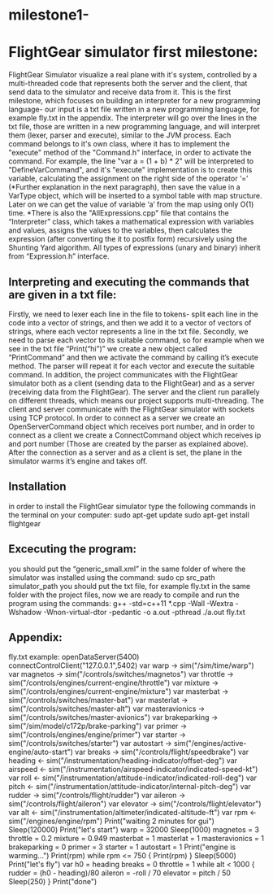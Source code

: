 # milestone1-

# FlightGear simulator first milestone:
FlightGear Simulator visualize a real plane with it's system, controlled by a multi-threaded code that represents both the server and the client, that send data to the simulator and receive data from it. 
This is the first milestone, which focuses on building an interpreter for a new programming language- our input is a txt file written in a new programming language, for example fly.txt in the appendix.
The interpreter will go over the lines in the txt file, those are written in a new programming language, and will interpret them (lexer, parser and execute), similar to the JVM process.
Each command belongs to it's own class, where it has to implement the "execute" method of the "Command.h" interface, in order to activate the command.
For example, the line "var a = (1 + b) * 2" will be interpreted to "DefineVarCommand", and it's "execute" implementation is to create this variable, calculating the assignment on the right side of the operator ‘=’ (*Further explanation in the next paragraph), then save the value in a VarType object, which will be inserted to a symbol table with map structure. Later on we can get the value of variable ‘a’ from the map using only O(1) time.
*There is also the "AllExpressions.cpp" file that contains the “Interpreter” class, which takes a mathematical expression with variables and values, assigns the values to the variables, then calculates the expression (after converting the it to postfix form) recursively using the Shunting Yard algorithm. All types of expressions (unary and binary) inherit from “Expression.h” interface.

## Interpreting and executing the commands that are given in a txt file:
Firstly, we need to lexer each line in the file to tokens- split each line in the code into a vector of strings, and then we add it to a vector of vectors of strings, where each vector represents a line in the txt file.
Secondly, we need to parse each vector to its suitable command, so for example when we see in the txt file “Print(“hi”)” we create a new object called “PrintCommand” and then we activate the command by calling it’s execute method. The parser will repeat it for each vector and execute the suitable command.
In addition, the project communicates with the FlightGear simulator both as a client (sending data to the FlightGear) and as a server (receiving data from the FlightGear). The server and the client run parallely on different threads, which means our project supports multi-threading. The client and server communicate with the FlightGear simulator with sockets using TCP protocol.
In order to connect as a server we create an OpenServerCommand object which receives port number, and in order to connect as a client we create a ConnectCommand object which receives ip and port number (Those are created by the parser as explained above).
After the connection as a server and as a client is set, the plane in the simulator warms it’s engine and takes off.

## Installation
in order to install the FlightGear simulator type the following commands in the terminal on your computer:
sudo apt-get update
sudo apt-get install flightgear

## Excecuting the program:
you should put the “generic_small.xml” in the same folder of where the simulator was installed using the command:
sudo cp src_path simulator_path
you should put the txt file, for example fly.txt in the same folder with the project files, now we are ready to compile and run the program using the commands:
g++ -std=c++11 *.cpp -Wall -Wextra -Wshadow -Wnon-virtual-dtor -pedantic -o a.out -pthread
./a.out fly.txt

## Appendix:
fly.txt example:
openDataServer(5400)
connectControlClient("127.0.0.1",5402)
var warp -> sim("/sim/time/warp")
var magnetos -> sim("/controls/switches/magnetos")
var throttle -> sim("/controls/engines/current-engine/throttle")
var mixture -> sim("/controls/engines/current-engine/mixture")
var masterbat -> sim("/controls/switches/master-bat")
var masterlat -> sim("/controls/switches/master-alt")
var masteravionics -> sim("/controls/switches/master-avionics")
var brakeparking -> sim("/sim/model/c172p/brake-parking")
var primer -> sim("/controls/engines/engine/primer")
var starter -> sim("/controls/switches/starter")
var autostart -> sim("/engines/active-engine/auto-start")
var breaks -> sim("/controls/flight/speedbrake")
var heading <- sim("/instrumentation/heading-indicator/offset-deg")
var airspeed <- sim("/instrumentation/airspeed-indicator/indicated-speed-kt")
var roll <- sim("/instrumentation/attitude-indicator/indicated-roll-deg")
var pitch <- sim("/instrumentation/attitude-indicator/internal-pitch-deg")
var rudder -> sim("/controls/flight/rudder")
var aileron -> sim("/controls/flight/aileron")
var elevator -> sim("/controls/flight/elevator")
var alt <- sim("/instrumentation/altimeter/indicated-altitude-ft")
var rpm <- sim("/engines/engine/rpm")
Print("waiting 2 minutes for gui")
Sleep(120000)
Print("let's start")
warp = 32000
Sleep(1000)
magnetos = 3
throttle = 0.2
mixture = 0.949
masterbat = 1
masterlat = 1
masteravionics = 1
brakeparking = 0
primer = 3
starter = 1
autostart = 1
Print("engine is warming...")
Print(rpm)
while rpm <= 750 {
   Print(rpm)
}
Sleep(5000)
Print("let's fly")
var h0 = heading
breaks = 0
throttle = 1
while alt < 1000 {
   rudder = (h0 - heading)/80
   aileron = -roll / 70
   elevator = pitch / 50
   Sleep(250)
}
Print("done")
